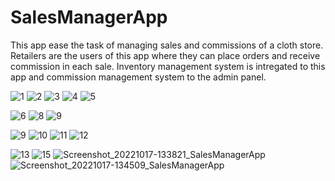 # SalesManagerApp

This app ease the task of managing sales and commissions of a cloth store. 
Retailers are the users of this app where they can place orders and receive commission in each sale.
Inventory management system is intregated to this app and commission management system to the admin panel.

![1](https://user-images.githubusercontent.com/102714819/201911445-37755d53-eb54-4903-95f0-ad68a5a3385d.jpg) ![2](https://user-images.githubusercontent.com/102714819/201911470-ef61254b-1466-46e1-bc5a-e4e05047b68e.jpg) ![3](https://user-images.githubusercontent.com/102714819/201911551-ce96e269-9ee6-4b5d-aae9-6e69b81491b3.jpg) ![4](https://user-images.githubusercontent.com/102714819/201911586-b28204f2-7ca0-457e-b423-c1170c4cc58f.jpg) ![5](https://user-images.githubusercontent.com/102714819/201912046-477d278e-2109-4626-a686-eae5d188157c.jpg)

 ![6](https://user-images.githubusercontent.com/102714819/201912056-235f6394-757a-412d-8f4b-ae46c0fd2ac7.jpg) ![8](https://user-images.githubusercontent.com/102714819/201912070-c9796227-57f9-45ed-b2ef-52ce75fc91bb.jpg) ![9](https://user-images.githubusercontent.com/102714819/201912080-1e732b25-adcb-45fb-a6a8-210704941a4f.jpg)

![9](https://user-images.githubusercontent.com/102714819/201912557-a3ec982a-74e3-43e0-a952-9b8ce220cd0e.jpg) ![10](https://user-images.githubusercontent.com/102714819/201912575-b2afe44a-7548-4112-88f4-b79488840cdd.jpg) ![11](https://user-images.githubusercontent.com/102714819/201912587-894ae4e9-7881-4120-aa24-ad6f8b7a82da.jpg) ![12](https://user-images.githubusercontent.com/102714819/201912597-dc8c23a5-4370-4b83-a8cc-f4ff05cf665d.jpg)

![13](https://user-images.githubusercontent.com/102714819/201912999-c3a64781-7180-4981-9011-a76364fb6fcf.jpg) ![15](https://user-images.githubusercontent.com/102714819/201913009-66aedecf-d422-49e7-9efc-f17cd113beb7.jpg) ![Screenshot_20221017-133821_SalesManagerApp](https://user-images.githubusercontent.com/102714819/201913013-1e216317-0cab-47d9-8f52-eba443ead0c2.jpg) ![Screenshot_20221017-134509_SalesManagerApp](https://user-images.githubusercontent.com/102714819/201913022-a9a794f8-9ab2-4339-b59f-58f40494ce89.jpg)






